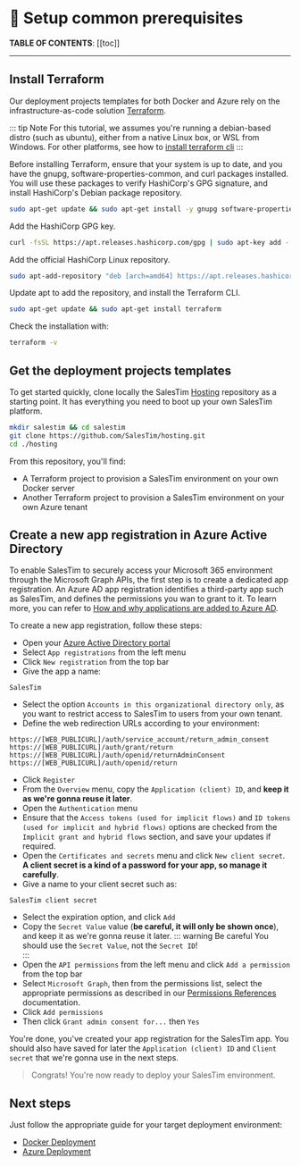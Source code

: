 # 🏁 Setup common prerequisites

**TABLE OF CONTENTS**:
[[toc]]

---

## Install Terraform
Our deployment projects templates for both Docker and Azure rely on the infrastructure-as-code solution [Terraform](https://www.terraform.io/).

::: tip Note
For this tutorial, we assumes you're running a debian-based distro (such as ubuntu), either from a native Linux box, or WSL from Windows.
For other platforms, see how to [install terraform cli](https://learn.hashicorp.com/tutorials/terraform/install-cli)
:::

Before installing Terraform, ensure that your system is up to date, and you have the gnupg, software-properties-common, and curl packages installed. You will use these packages to verify HashiCorp's GPG signature, and install HashiCorp's Debian package repository.
```bash
sudo apt-get update && sudo apt-get install -y gnupg software-properties-common curl
```

Add the HashiCorp GPG key.
```bash
curl -fsSL https://apt.releases.hashicorp.com/gpg | sudo apt-key add -
```

Add the official HashiCorp Linux repository.
```bash
sudo apt-add-repository "deb [arch=amd64] https://apt.releases.hashicorp.com $(lsb_release -cs) main"
```

Update apt to add the repository, and install the Terraform CLI.
```bash
sudo apt-get update && sudo apt-get install terraform
```

Check the installation with:
```bash
terraform -v
```

## Get the deployment projects templates
To get started quickly, clone locally the SalesTim [Hosting](https://github.com/SalesTim/hosting) repository as a starting point. It has everything you need to boot up your own SalesTim platform.
```bash
mkdir salestim && cd salestim
git clone https://github.com/SalesTim/hosting.git
cd ./hosting
```

From this repository, you'll find:
- A Terraform project to provision a SalesTim environment on your own Docker server
- Another Terraform project to provision a SalesTim environment on your own Azure tenant

## Create a new app registration in Azure Active Directory
To enable SalesTim to securely access your Microsoft 365 environment through the Microsoft Graph APIs, the first step is to create a dedicated app registration. An Azure AD app registration identifies a third-party app such as SalesTim, and defines the permissions you wan to grant to it. To learn more, you can refer to [How and why applications are added to Azure AD](https://docs.microsoft.com/en-us/azure/active-directory/develop/active-directory-how-applications-are-added).

To create a new app registration, follow these steps:
- Open your [Azure Active Directory portal](https://portal.azure.com/#blade/Microsoft_AAD_IAM/ActiveDirectoryMenuBlade/Overview)
- Select `App registrations` from the left menu
- Click `New registration` from the top bar
- Give the app a name:
```
SalesTim
```
- Select the option `Accounts in this organizational directory only`, as you want to restrict access to SalesTim to users from your own tenant.
- Define the web redirection URLs according to your environment:
```
https://[WEB_PUBLICURL]/auth/service_account/return_admin_consent
https://[WEB_PUBLICURL]/auth/grant/return
https://[WEB_PUBLICURL]/auth/openid/returnAdminConsent
https://[WEB_PUBLICURL]/auth/openid/return
```
- Click `Register`
- From the `Overview` menu, copy the `Application (client) ID`, and **keep it as we're gonna reuse it later**.
- Open the `Authentication` menu
- Ensure that the `Access tokens (used for implicit flows)` and `ID tokens (used for implicit and hybrid flows)` options are checked from the `Implicit grant and hybrid flows` section, and save your updates if required.
- Open the `Certificates and secrets` menu and click `New client secret`. **A client secret is a kind of a password for your app, so manage it carefully**.
- Give a name to your client secret such as:
```
SalesTim client secret
```
- Select the expiration option, and click `Add`
- Copy the `Secret Value` value (**be careful, it will only be shown once**), and keep it as we're gonna reuse it later.
::: warning Be careful
You should use the `Secret Value`, not the `Secret ID`!  
:::
- Open the `API permissions` from the left menu and click `Add a permission` from the top bar
- Select `Microsoft Graph`, then from the permissions list, select the appropriate permissions as described in our [Permissions References](../references/permissions) documentation.
- Click `Add permissions`
- Then click `Grant admin consent for...` then `Yes`

You're done, you've created your app registration for the SalesTim app. You should also have saved for later the `Application (client) ID` and `Client secret` that we're gonna use in the next steps.

> Congrats! You're now ready to deploy your SalesTim environment.

## Next steps
Just follow the appropriate guide for your target deployment environment:
- [Docker Deployment](./docker_deployment)
- [Azure Deployment](./azure_deployment)
